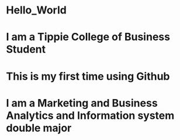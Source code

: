 # Hello_World

# I am a Tippie College of Business Student
# This is my first time using Github
# I am a Marketing and Business Analytics and Information system double major
